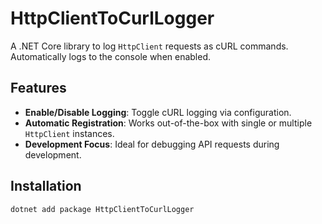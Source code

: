# HttpClientToCurlLogger

A .NET Core library to log `HttpClient` requests as cURL commands. Automatically logs to the console when enabled.

## Features

- **Enable/Disable Logging**: Toggle cURL logging via configuration.
- **Automatic Registration**: Works out-of-the-box with single or multiple `HttpClient` instances.
- **Development Focus**: Ideal for debugging API requests during development.

## Installation

```bash
dotnet add package HttpClientToCurlLogger﻿
